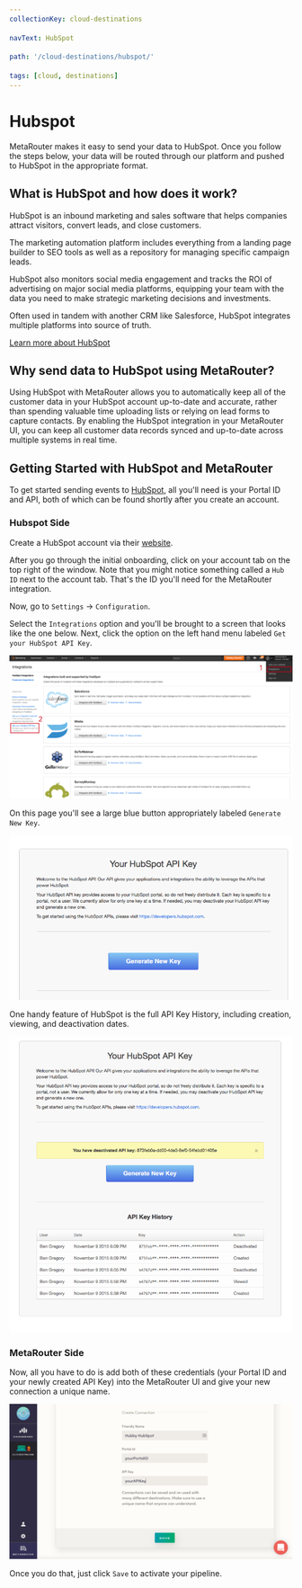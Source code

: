 ```yaml
---
collectionKey: cloud-destinations

navText: HubSpot

path: '/cloud-destinations/hubspot/'

tags: [cloud, destinations]
---
```


# Hubspot

MetaRouter makes it easy to send your data to HubSpot. Once you follow the steps below, your data will be routed through our platform and pushed to HubSpot in the appropriate format.

## What is HubSpot and how does it work?

HubSpot is an inbound marketing and sales software that helps companies attract visitors, convert leads, and close customers.

The marketing automation platform includes everything from a landing page builder to SEO tools as well as a repository for managing specific campaign leads.

HubSpot also monitors social media engagement and tracks the ROI of advertising on major social media platforms, equipping your team with the data you need to make strategic marketing decisions and investments.

Often used in tandem with another CRM like Salesforce, HubSpot integrates multiple platforms into source of truth.

[Learn more about HubSpot](https://www.hubspot.com/)

## Why send data to HubSpot using MetaRouter?

Using HubSpot with MetaRouter allows you to automatically keep all of the customer data in your HubSpot account up-to-date and accurate, rather than spending valuable time uploading lists or relying on lead forms to capture contacts. By enabling the HubSpot integration in your MetaRouter UI, you can keep all customer data records synced and up-to-date across multiple systems in real time.

## Getting Started with HubSpot and MetaRouter

To get started sending events to [HubSpot](http://www.hubspot.com), all you'll need is your Portal ID and API, both of which can be found shortly after you create an account.

### Hubspot Side

Create a HubSpot account via their [website](http://www.hubspot.com).

After you go through the initial onboarding, click on your account tab on the top right of the window. Note that you might notice something called a `Hub ID` next to the account tab. That's the ID you'll need for the MetaRouter integration.

Now, go to `Settings` -> `Configuration`.

Select the `Integrations` option and you'll be brought to a screen that looks like the one below. Next, click the option on the left hand menu labeled `Get your HubSpot API Key`.

![hubspot1](/images/hubspot1.png)

On this page you'll see a large blue button appropriately labeled `Generate New Key`.

![hubspot2](/images/hubspot2.png)

One handy feature of HubSpot is the full API Key History, including creation, viewing, and deactivation dates.

![hubspot3](/images/hubspot3.png)

### MetaRouter Side

Now, all you have to do is add both of these credentials (your Portal ID and your newly created API Key) into the MetaRouter UI and give your new connection a unique name.

![hubspot4](/images/hubspot4v2.png)

Once you do that, just click `Save` to activate your pipeline.
